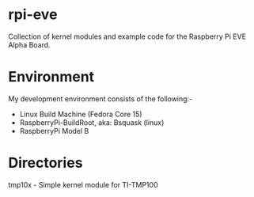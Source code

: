 rpi-eve
=======

Collection of kernel modules and example code for the Raspberry Pi EVE Alpha Board.

Environment
===========

My development environment consists of the following:-
- Linux Build Machine (Fedora Core 15)
- RaspberryPi-BuildRoot, aka: Bsquask (linux)
- RaspberryPi Model B

Directories
===========
tmp10x	- Simple kernel module for TI-TMP100

